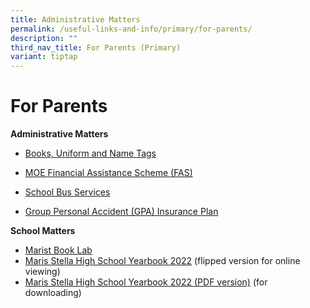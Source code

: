 ```yaml
---
title: Administrative Matters
permalink: /useful-links-and-info/primary/for-parents/
description: ""
third_nav_title: For Parents (Primary)
variant: tiptap
---
```

# For Parents

**Administrative Matters**  

*   [Books, Uniform and Name Tags](/useful-links-and-info/primary/for-students/books-uniform-and-name-tags/)
*   [MOE Financial Assistance Scheme (FAS)](https://www.moe.gov.sg/financial-matters/financial-assistance)  
    
*   [School Bus Services](/useful-links-and-info/primary/for-students/school-bus-services/)
*   [Group Personal Accident (GPA) Insurance Plan](/useful-links-and-info/primary/for-students/group-personal-accident-gpa-insurance-plan-for-students/)


**School Matters**


*   [Marist Book Lab](/useful-links-and-info/primary/for-parents/marist-book-lab/)
*   [Maris Stella High School Yearbook 2022](https://online.fliphtml5.com/obrr/bzwk/) (flipped version for online viewing)
*   [Maris Stella High School Yearbook 2022 (PDF version)](https://drive.google.com/drive/folders/126p-CHw2Rki16iGKNCHDR4VSXLDrhjAo) (for downloading)